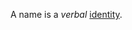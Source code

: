 A name is a *verbal* [identity](https://github.com/gcassel/Modular-Organization-Terminology/blob/master/terms/identity.md).
